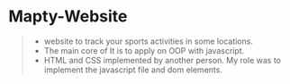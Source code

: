# Mapty-Website
>- website to track your sports activities in some locations.
>- The main core of It is to apply on OOP with javascript.
>- HTML and CSS implemented by another person. My role was to implement the javascript file and dom elements.
